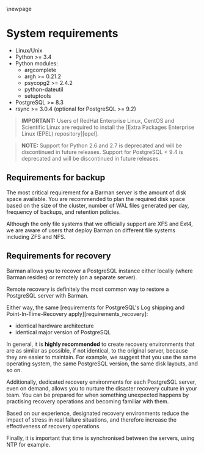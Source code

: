 \newpage

# System requirements

- Linux/Unix
- Python >= 3.4
- Python modules:
    - argcomplete
    - argh >= 0.21.2
    - psycopg2 >= 2.4.2
    - python-dateutil
    - setuptools
- PostgreSQL >= 8.3
- rsync >= 3.0.4 (optional for PostgreSQL >= 9.2)

> **IMPORTANT:**
> Users of RedHat Enterprise Linux, CentOS and Scientific Linux are
> required to install the
> [Extra Packages Enterprise Linux (EPEL) repository][epel].

> **NOTE:**
> Support for Python 2.6 and 2.7 is deprecated and will be discontinued in future releases.
> Support for PostgreSQL < 9.4 is deprecated and will be discontinued in future releases.

## Requirements for backup

The most critical requirement for a Barman server is the amount of disk space available.
You are recommended to plan the required disk space based on the size of the cluster, number of WAL files generated per day, frequency of backups, and retention policies.

Although the only file systems that we officially support are XFS and Ext4, we are aware of users that deploy Barman on different file systems including ZFS and NFS.

## Requirements for recovery

Barman allows you to recover a PostgreSQL instance either
locally (where Barman resides) or remotely (on a separate server).

Remote recovery is definitely the most common way to restore a PostgreSQL
server with Barman.

Either way, the same [requirements for PostgreSQL's Log shipping and Point-In-Time-Recovery apply][requirements_recovery]:

- identical hardware architecture
- identical major version of PostgreSQL

In general, it is **highly recommended** to create recovery environments that are as similar as possible, if not identical, to the original server, because they are easier to maintain. For example, we suggest that you use the same operating system, the same PostgreSQL version, the same disk layouts, and so on.

Additionally, dedicated recovery environments for each PostgreSQL server, even on demand, allows you to nurture the disaster recovery culture in your team. You can be prepared for when something unexpected happens by practising
recovery operations and becoming familiar with them.

Based on our experience, designated recovery environments reduce the impact of stress in real failure situations, and therefore increase the effectiveness of recovery operations.

Finally, it is important that time is synchronised between the servers, using NTP for example.

